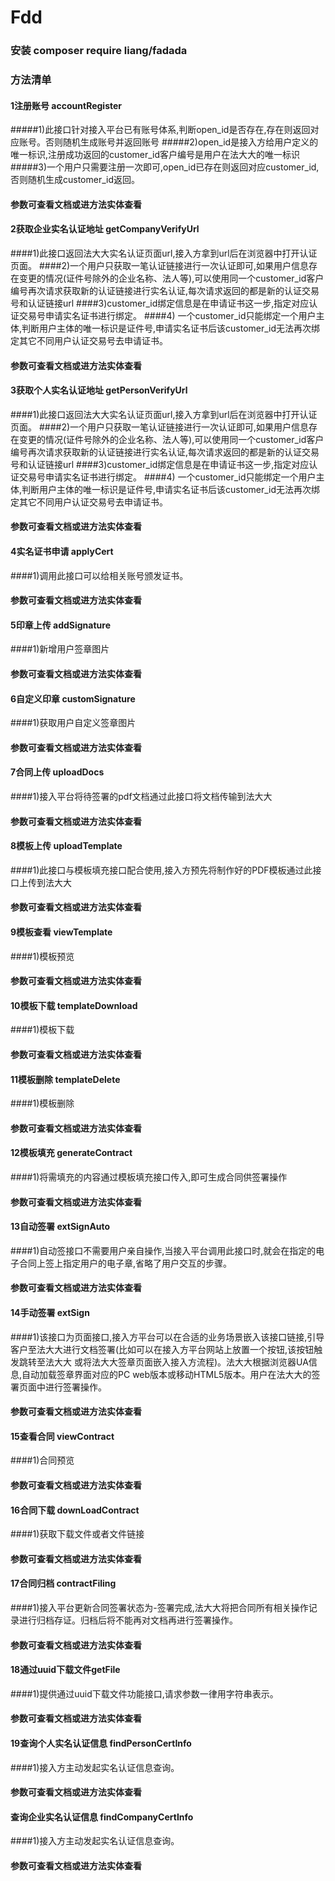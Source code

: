 # Fdd
### 安装 composer require liang/fadada
### 方法清单
#### 1注册账号 accountRegister
#####1)此接口针对接入平台已有账号体系,判断open_id是否存在,存在则返回对应账号。否则随机生成账号并返回账号
#####2)open_id是接入方给用户定义的唯一标识,注册成功返回的customer_id客户编号是用户在法大大的唯一标识
#####3)一个用户只需要注册一次即可,open_id已存在则返回对应customer_id,否则随机生成customer_id返回。
#### 参数可查看文档或进方法实体查看

#### 2获取企业实名认证地址 getCompanyVerifyUrl
####1)此接口返回法大大实名认证页面url,接入方拿到url后在浏览器中打开认证页面。
####2)一个用户只获取一笔认证链接进行一次认证即可,如果用户信息存在变更的情况(证件号除外的企业名称、法人等),可以使用同一个customer_id客户编号再次请求获取新的认证链接进行实名认证,每次请求返回的都是新的认证交易号和认证链接url
####3)customer_id绑定信息是在申请证书这一步,指定对应认证交易号申请实名证书进行绑定。
####4) 一个customer_id只能绑定一个用户主体,判断用户主体的唯一标识是证件号,申请实名证书后该customer_id无法再次绑定其它不同用户认证交易号去申请证书。
#### 参数可查看文档或进方法实体查看

#### 3获取个人实名认证地址 getPersonVerifyUrl
####1)此接口返回法大大实名认证页面url,接入方拿到url后在浏览器中打开认证页面。
####2)一个用户只获取一笔认证链接进行一次认证即可,如果用户信息存在变更的情况(证件号除外的企业名称、法人等),可以使用同一个customer_id客户编号再次请求获取新的认证链接进行实名认证,每次请求返回的都是新的认证交易号和认证链接url
####3)customer_id绑定信息是在申请证书这一步,指定对应认证交易号申请实名证书进行绑定。
####4) 一个customer_id只能绑定一个用户主体,判断用户主体的唯一标识是证件号,申请实名证书后该customer_id无法再次绑定其它不同用户认证交易号去申请证书。
#### 参数可查看文档或进方法实体查看

#### 4实名证书申请 applyCert
####1)调用此接口可以给相关账号颁发证书。
#### 参数可查看文档或进方法实体查看

#### 5印章上传 addSignature
####1)新增用户签章图片
#### 参数可查看文档或进方法实体查看

#### 6自定义印章 customSignature
####1)获取用户自定义签章图片
#### 参数可查看文档或进方法实体查看

#### 7合同上传 uploadDocs
####1)接入平台将待签署的pdf文档通过此接口将文档传输到法大大
#### 参数可查看文档或进方法实体查看

#### 8模板上传 uploadTemplate
####1)此接口与模板填充接口配合使用,接入方预先将制作好的PDF模板通过此接口上传到法大大
#### 参数可查看文档或进方法实体查看

#### 9模板查看 viewTemplate
####1)模板预览
#### 参数可查看文档或进方法实体查看

#### 10模板下载 templateDownload
####1)模板下载
#### 参数可查看文档或进方法实体查看

#### 11模板删除 templateDelete
####1)模板删除
#### 参数可查看文档或进方法实体查看

#### 12模板填充 generateContract
####1)将需填充的内容通过模板填充接口传入,即可生成合同供签署操作
#### 参数可查看文档或进方法实体查看

#### 13自动签署 extSignAuto
####1)自动签接口不需要用户亲自操作,当接入平台调用此接口时,就会在指定的电子合同上签上指定用户的电子章,省略了用户交互的步骤。
#### 参数可查看文档或进方法实体查看

#### 14手动签署 extSign
####1)该接口为页面接口,接入方平台可以在合适的业务场景嵌入该接口链接,引导客户至法大大进行文档签署(比如可以在接入方平台网站上放置一个按钮,该按钮触发跳转至法大大 或将法大大签章页面嵌入接入方流程)。法大大根据浏览器UA信息,自动加载签章界面对应的PC web版本或移动HTML5版本。用户在法大大的签署页面中进行签署操作。
#### 参数可查看文档或进方法实体查看

#### 15查看合同 viewContract
####1)合同预览
#### 参数可查看文档或进方法实体查看

#### 16合同下载 downLoadContract
####1)获取下载文件或者文件链接
#### 参数可查看文档或进方法实体查看

#### 17合同归档 contractFiling
####1)接入平台更新合同签署状态为-签署完成,法大大将把合同所有相关操作记录进行归档存证。归档后将不能再对文档再进行签署操作。
#### 参数可查看文档或进方法实体查看

#### 18通过uuid下载文件getFile
####1)提供通过uuid下载文件功能接口,请求参数一律用字符串表示。
#### 参数可查看文档或进方法实体查看

#### 19查询个人实名认证信息 findPersonCertInfo
####1)接入方主动发起实名认证信息查询。
#### 参数可查看文档或进方法实体查看

#### 查询企业实名认证信息 findCompanyCertInfo
####1)接入方主动发起实名认证信息查询。
#### 参数可查看文档或进方法实体查看

